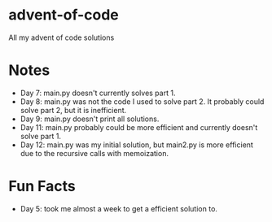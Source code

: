# advent-of-code
All my advent of code solutions

# Notes
- Day 7: main.py doesn't currently solves part 1.
- Day 8: main.py was not the code I used to solve part 2. It probably could solve part 2, but it is inefficient.
- Day 9: main.py doesn't print all solutions.
- Day 11: main.py probably could be more efficient and currently doesn't solve part 1.
- Day 12: main.py was my initial solution, but main2.py is more efficient due to the recursive calls with memoization.

# Fun Facts
- Day 5: took me almost a week to get a efficient solution to.